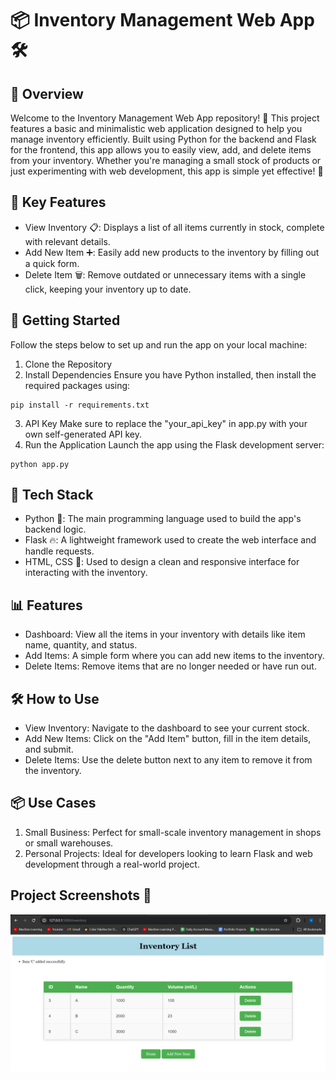 # 📦 Inventory Management Web App 🛠️
## 📄 Overview
Welcome to the Inventory Management Web App repository! 🚀 This project features a basic and minimalistic web application designed to help you manage inventory efficiently. Built using Python for the backend and Flask for the frontend, this app allows you to easily view, add, and delete items from your inventory. Whether you're managing a small stock of products or just experimenting with web development, this app is simple yet effective! 🔧

## 🔑 Key Features
- View Inventory 📋: Displays a list of all items currently in stock, complete with relevant details.
- Add New Item ➕: Easily add new products to the inventory by filling out a quick form.
- Delete Item 🗑️: Remove outdated or unnecessary items with a single click, keeping your inventory up to date.
## 🚀 Getting Started
Follow the steps below to set up and run the app on your local machine:

1. Clone the Repository
2. Install Dependencies
   Ensure you have Python installed, then install the required packages using:
```
pip install -r requirements.txt
```
3. API Key
    Make sure to replace the "your_api_key" in app.py with your own self-generated API key.
4. Run the Application
Launch the app using the Flask development server:
```
python app.py
```
## 🎨 Tech Stack
- Python 🐍: The main programming language used to build the app's backend logic.
- Flask 🔥: A lightweight framework used to create the web interface and handle requests.
- HTML, CSS 🎨: Used to design a clean and responsive interface for interacting with the inventory.
## 📊 Features
- Dashboard: View all the items in your inventory with details like item name, quantity, and status.
- Add Items: A simple form where you can add new items to the inventory.
- Delete Items: Remove items that are no longer needed or have run out.
## 🛠️ How to Use
- View Inventory: Navigate to the dashboard to see your current stock.
- Add New Items: Click on the "Add Item" button, fill in the item details, and submit.
- Delete Items: Use the delete button next to any item to remove it from the inventory.
## 📦 Use Cases
1. Small Business: Perfect for small-scale inventory management in shops or small warehouses.
2. Personal Projects: Ideal for developers looking to learn Flask and web development through a real-world project.
## Project Screenshots 📸
![Web app](img1.png)
